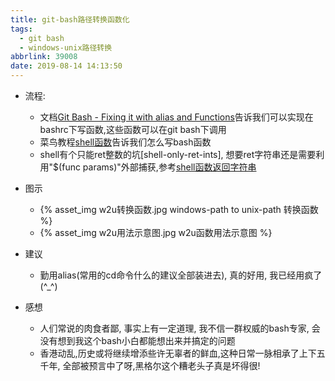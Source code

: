 ```yaml
---
title: git-bash路径转换函数化
tags:
  - git bash
  - windows-unix路径转换
abbrlink: 39008
date: 2019-08-14 14:13:50
---
```


- 流程:
    - 文档[Git Bash - Fixing it with alias and Functions](https://coderwall.com/p/_-ypzq/git-bash-fixing-it-with-alias-and-functions)告诉我们可以实现在bashrc下写函数,这些函数可以在git bash下调用
    - 菜鸟教程[shell函数](https://www.runoob.com/linux/linux-shell-func.html)告诉我们怎么写bash函数
    - shell有个只能ret整数的坑[shell-only-ret-ints], 想要ret字符串还是需要利用"$(func params)"外部捕获,参考[shell函数返回字符串](https://blog.csdn.net/zycamym/article/details/45191093)

- 图示
    - {% asset_img w2u转换函数.jpg windows-path to unix-path 转换函数 %}
    - {% asset_img w2u用法示意图.jpg w2u函数用法示意图 %}

- 建议
    - 勤用alias(常用的cd命令什么的建议全部装进去), 真的好用, 我已经用疯了(^_^)

- 感想
    - 人们常说的肉食者鄙, 事实上有一定道理, 我不信一群权威的bash专家, 会没有想到我这个bash小白都能想出来并搞定的问题
    - 香港动乱,历史或将继续增添些许无辜者的鲜血,这种日常一脉相承了上下五千年, 全部被预言中了呀,黑格尔这个糟老头子真是坏得很!
